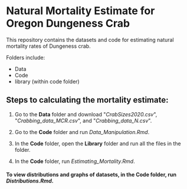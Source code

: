 # Natural Mortality Estimate for Oregon Dungeness Crab 


This repository contains the datasets and code for estimating natural mortality rates of Dungeness crab. 

Folders include:
- Data 
- Code 
- library (within code folder)

## Steps to calculating the mortality estimate:
1. Go to the **Data** folder and download "*CrabSizes2020.csv*", "*Crabbing_data_MCR.csv*", and "*Crabbing_data_N.csv*".

2. Go to the **Code** folder and run *Data_Manipulation.Rmd*. 

3. In the **Code** folder, open the **Library** folder and run all the files in the folder. 

4. In the **Code** folder, run *Estimating_Mortality.Rmd*. 

#### To view distributions and graphs of datasets, in the **Code** folder, run *Distributions.Rmd*. 
